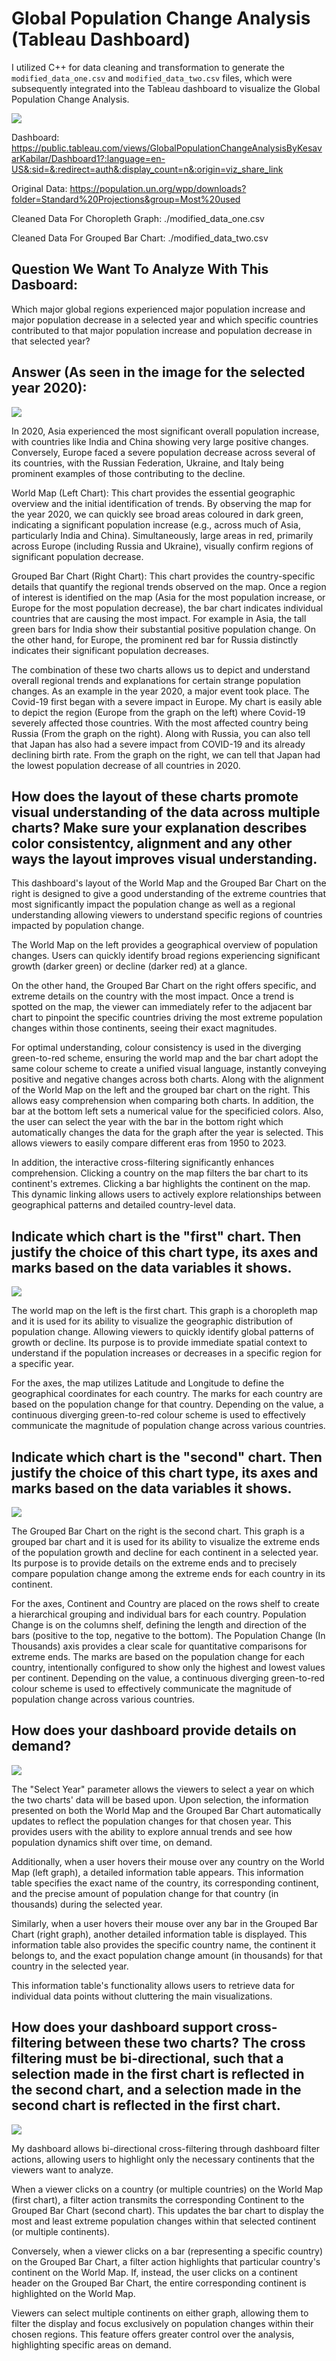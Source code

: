 # Global Population Change Analysis (Tableau Dashboard)

I utilized C++ for data cleaning and transformation to generate the `modified_data_one.csv` and `modified_data_two.csv` files, which were subsequently integrated into the Tableau dashboard to visualize the Global Population Change Analysis.

![](./imgs/dashboard2.png)

Dashboard: https://public.tableau.com/views/GlobalPopulationChangeAnalysisByKesavarKabilar/Dashboard1?:language=en-US&:sid=&:redirect=auth&:display_count=n&:origin=viz_share_link

Original Data: https://population.un.org/wpp/downloads?folder=Standard%20Projections&group=Most%20used

Cleaned Data For Choropleth Graph: ./modified_data_one.csv

Cleaned Data For Grouped Bar Chart: ./modified_data_two.csv

## Question We Want To Analyze With This Dasboard: 

Which major global regions experienced major population increase and major population decrease in a selected year and which specific countries contributed to that major population increase and population decrease in that selected year?

## Answer (As seen in the image for the selected year 2020): 

![](./imgs/dashboard1.png)

In 2020, Asia experienced the most significant overall population increase, with countries like India and China showing very large positive changes. Conversely, Europe faced a severe population decrease across several of its countries, with the Russian Federation, Ukraine, and Italy being prominent examples of those contributing to the decline.

World Map (Left Chart): This chart provides the essential geographic overview and the initial identification of trends. By observing the map for the year 2020, we can quickly see broad areas coloured in dark green, indicating a significant population increase (e.g., across much of Asia, particularly India and China). Simultaneously, large areas in red, primarily across Europe (including Russia and Ukraine), visually confirm regions of significant population decrease. 

Grouped Bar Chart (Right Chart): This chart provides the country-specific details that quantify the regional trends observed on the map. Once a region of interest is identified on the map (Asia for the most population increase, or Europe for the most population decrease), the bar chart indicates individual countries that are causing the most impact. For example in Asia, the tall green bars for India show their substantial positive population change. On the other hand, for Europe, the prominent red bar for Russia distinctly indicates their significant population decreases.

The combination of these two charts allows us to depict and understand overall regional trends and explanations for certain strange population changes. As an example in the year 2020, a major event took place. The Covid-19 first began with a severe impact in Europe. My chart is easily able to depict the region (Europe from the graph on the left) where Covid-19 severely affected those countries. With the most affected country being Russia (From the graph on the right). Along with Russia, you can also tell that Japan has also had a severe impact from COVID-19 and its already declining birth rate. From the graph on the right, we can tell that Japan had the lowest population decrease of all countries in 2020.

## How does the layout of these charts promote visual understanding of the data across multiple charts? Make sure your explanation describes color consistentcy, alignment and any other ways the layout improves visual understanding.

This dashboard's layout of the World Map and the Grouped Bar Chart on the right is designed to give a good understanding of the extreme countries that most significantly impact the population change as well as a regional understanding allowing viewers to understand specific regions of countries impacted by population change.

The World Map on the left provides a geographical overview of population changes. Users can quickly identify broad regions experiencing significant growth (darker green) or decline (darker red) at a glance. 

On the other hand, the Grouped Bar Chart on the right offers specific, and extreme details on the country with the most impact. Once a trend is spotted on the map, the viewer can immediately refer to the adjacent bar chart to pinpoint the specific countries driving the most extreme population changes within those continents, seeing their exact magnitudes. 

For optimal understanding, colour consistency is used in the diverging green-to-red scheme, ensuring the world map and the bar chart adopt the same colour scheme to create a unified visual language, instantly conveying positive and negative changes across both charts. Along with the alignment of the World Map on the left and the grouped bar chart on the right. This allows easy comprehension when comparing both charts. In addition, the bar at the bottom left sets a numerical value for the specificied colors. Also, the user can select the year with the bar in the bottom right which automatically changes the data for the graph after the year is selected. This allows viewers to easily compare different eras from 1950 to 2023. 

In addition, the interactive cross-filtering significantly enhances comprehension. Clicking a country on the map filters the bar chart to its continent's extremes. Clicking a bar highlights the continent on the map. This dynamic linking allows users to actively explore relationships between geographical patterns and detailed country-level data.

## Indicate which chart is the "first" chart. Then justify the choice of this chart type, its axes and marks based on the data variables it shows.

![](./imgs/sheet1.png)

The world map on the left is the first chart. This graph is a choropleth map and it is used for its ability to visualize the geographic distribution of population change. Allowing viewers to quickly identify global patterns of growth or decline. Its purpose is to provide immediate spatial context to understand if the population increases or decreases in a specific region for a specific year.

For the axes, the map utilizes Latitude and Longitude to define the geographical coordinates for each country. The marks for each country are based on the population change for that country. Depending on the value, a continuous diverging green-to-red colour scheme is used to effectively communicate the magnitude of population change across various countries. 

## Indicate which chart is the "second" chart. Then justify the choice of this chart type, its axes and marks based on the data variables it shows.

![](./imgs/sheet2.png)

The Grouped Bar Chart on the right is the second chart. This graph is a grouped bar chart and it is used for its ability to visualize the extreme ends of the population growth and decline for each continent in a selected year. Its purpose is to provide details on the extreme ends and to precisely compare population change among the extreme ends for each country in its continent. 

For the axes, Continent and Country are placed on the rows shelf to create a hierarchical grouping and individual bars for each country. Population Change is on the columns shelf, defining the length and direction of the bars (positive to the top, negative to the bottom). The Population Change (In Thousands) axis provides a clear scale for quantitative comparisons for extreme ends. The marks are based on the population change for each country, intentionally configured to show only the highest and lowest values per continent. Depending on the value, a continuous diverging green-to-red colour scheme is used to effectively communicate the magnitude of population change across various countries. 

## How does your dashboard provide details on demand?

![](./imgs/details.png)

The "Select Year" parameter allows the viewers to select a year on which the two charts' data will be based upon. Upon selection, the information presented on both the World Map and the Grouped Bar Chart automatically updates to reflect the population changes for that chosen year. This provides users with the ability to explore annual trends and see how population dynamics shift over time, on demand.

Additionally, when a user hovers their mouse over any country on the World Map (left graph), a detailed information table appears. This information table specifies the exact name of the country, its corresponding continent, and the precise amount of population change for that country (in thousands) during the selected year.

Similarly, when a user hovers their mouse over any bar in the Grouped Bar Chart (right graph), another detailed information table is displayed. This information table also provides the specific country name, the continent it belongs to, and the exact population change amount (in thousands) for that country in the selected year. 

This information table's functionality allows users to retrieve data for individual data points without cluttering the main visualizations.

## How does your dashboard support cross-filtering between these two charts? The cross filtering must be bi-directional, such that a selection made in the first chart is reflected in the second chart, and a selection made in the second chart is reflected in the first chart.

![](./imgs/crossfiltering.png)

My dashboard allows bi-directional cross-filtering through dashboard filter actions, allowing users to highlight only the necessary continents that the viewers want to analyze.

When a viewer clicks on a country (or multiple countries) on the World Map (first chart), a filter action transmits the corresponding Continent to the Grouped Bar Chart (second chart). This updates the bar chart to display the most and least extreme population changes within that selected continent (or multiple continents).

Conversely, when a viewer clicks on a bar (representing a specific country) on the Grouped Bar Chart, a filter action highlights that particular country's continent on the World Map. If, instead, the user clicks on a continent header on the Grouped Bar Chart, the entire corresponding continent is highlighted on the World Map. 


Viewers can select multiple continents on either graph, allowing them to filter the display and focus exclusively on population changes within their chosen regions. This feature offers greater control over the analysis, highlighting specific areas on demand.  



